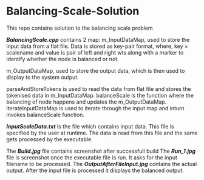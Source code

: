 # Balancing-Scale-Solution
This repo contains solution to the balancing scale problem


***BalancingScale.cpp*** contains 2 map: m_InputDataMap, used to store the input data from a flat file. Data is stored as key-pair format, where, key = scalename and value is pair of left and right wts along with a marker to identify whether the node is balanced or not.

m_OutputDataMap, used to store the output data, which is then used to display to the system output.

parseAndStoreTokens is used to read the data from flat file and stores the tokenised data in m_InputDataMap. balanceScale is the function where the balancing of node happens and updates the m_OutputDataMap. iterateInputDataMap is used to iterate through the input map and inturn invokes balanceScale function.

***InputScaleData.txt*** is the file which contains input data. This file is specified by the user at runtime. The data is read from this file and the same gets processed by the executable.


The  ***Build.jpg*** file contains screenshot after successfull build
The ***Run_1.jpg*** file is screenshot once the executable file is run. It asks for the input filename to be processed.
The ***OutputAfterFileInput.jpg*** contains the actual output. After the input file is processed it displays the balanced output.
